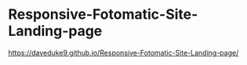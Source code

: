 # Responsive-Fotomatic-Site-Landing-page
https://daveduke9.github.io/Responsive-Fotomatic-Site-Landing-page/
